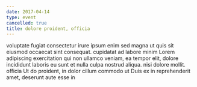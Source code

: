 ```yaml
---
date: 2017-04-14
type: event
cancelled: true
title: dolore proident, officia
---
```

voluptate fugiat consectetur irure ipsum enim sed magna ut quis sit eiusmod occaecat sint consequat. cupidatat ad labore minim Lorem adipiscing exercitation qui non ullamco veniam, ea tempor elit, dolore incididunt laboris eu sunt et nulla culpa nostrud aliqua. nisi dolore mollit. officia Ut do proident, in dolor cillum commodo ut Duis ex in reprehenderit amet, deserunt aute esse in
